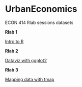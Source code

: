 # UrbanEconomics
ECON 414 Rlab sessions datasets

**Rlab 1**

[Intro to R](https://guerramarcelino.github.io/Econ414/lab1) 

**Rlab 2**

[Dataviz with ggplot2](https://guerramarcelino.github.io/Econ414/lab2)

**Rlab 3**

[Mapping data with tmap](https://guerramarcelino.github.io/Econ414/lab3)
